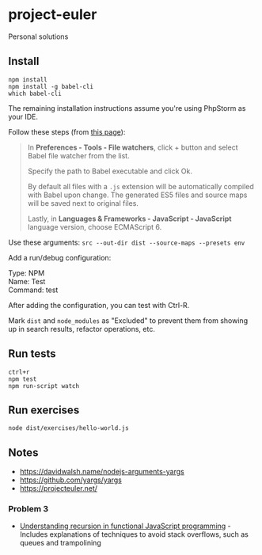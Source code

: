 # project-euler
Personal solutions

## Install

```
npm install
npm install -g babel-cli
which babel-cli
```

The remaining installation instructions assume you're using PhpStorm as your IDE.

Follow these steps (from [this page](https://babeljs.io/docs/setup#installation)):

> In **Preferences - Tools - File watchers**, click + button and select Babel file watcher from the list.
>
> Specify the path to Babel executable and click Ok.
>
> By default all files with a `.js` extension will be automatically compiled with Babel upon change. The generated ES5
> files and source maps will be saved next to original files.
>
> Lastly, in **Languages & Frameworks - JavaScript - JavaScript** language version, choose ECMAScript 6.

Use these arguments: `src --out-dir dist --source-maps --presets env`

Add a run/debug configuration:

Type: NPM \
Name: Test \
Command: test

After adding the configuration, you can test with Ctrl-R.

Mark `dist` and `node_modules` as "Excluded" to prevent them from showing up in search results, refactor operations, etc.

## Run tests

```
ctrl+r
npm test
npm run-script watch
```

## Run exercises

```
node dist/exercises/hello-world.js
```

## Notes

- https://davidwalsh.name/nodejs-arguments-yargs
- https://github.com/yargs/yargs
- https://projecteuler.net/

### Problem 3

- [Understanding recursion in functional JavaScript programming](http://www.integralist.co.uk/posts/js-recursion.html) -
Includes explanations of techniques to avoid stack overflows, such as queues and trampolining